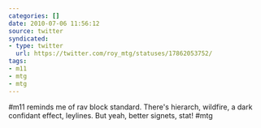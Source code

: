 ```yaml
---
categories: []
date: 2010-07-06 11:56:12
source: twitter
syndicated:
- type: twitter
  url: https://twitter.com/roy_mtg/statuses/17862053752/
tags:
- m11
- mtg
- mtg
---
```


#m11 reminds me of rav block standard. There's hierarch, wildfire, a dark confidant effect, leylines. But yeah, better signets, stat! #mtg
